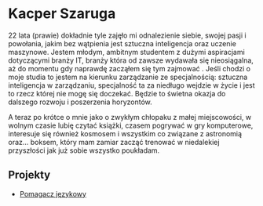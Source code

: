 
# Kacper Szaruga

22 lata (prawie) dokładnie tyle zajęło mi odnalezienie siebie, swojej pasji i powołania, jakim bez wątpienia jest sztuczna inteligencja oraz uczenie maszynowe. Jestem młodym, ambitnym studentem z dużymi aspiracjami dotyczącymi branży IT, branży która od zawsze wydawała się nieosiągalna, aż do momentu gdy naprawdę zacząłem się tym zajmować . Jeśli chodzi o moje studia to jestem na kierunku zarządzanie ze specjalnością: sztuczna inteligencja w zarządzaniu, specjalność ta za niedługo wejdzie w życie i jest to rzecz której nie mogę się doczekać.
Będzie to świetna okazja do dalszego rozwoju i poszerzenia horyzontów.

A teraz po krótce o mnie jako o zwykłym chłopaku z małej miejscowości, w wolnym czasie lubię czytać książki, czasem pogrywać w gry komputerowe, interesuje się również kosmosem i wszystkim co związane z astronomią oraz… boksem, który mam zamiar zacząć trenować w niedalekiej przyszłości jak już sobie wszystko poukładam.

## Projekty

- [Pomagacz językowy](/od-zera-do-ai-portfolio/projects/language_helper_app/complete_approach/)
